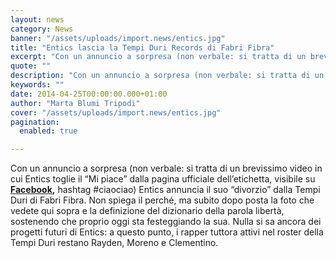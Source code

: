```yaml
---
layout: news
category: News
banner: "/assets/uploads/import.news/entics.jpg"
title: "Entics lascia la Tempi Duri Records di Fabri Fibra"
excerpt: "Con un annuncio a sorpresa (non verbale: si tratta di un brevissimo video in cui Entics toglie il “Mi piace” dalla pagina ufficiale dell’etichetta, visibile su Facebook, hashtag #ciaociao) Entics annuncia il suo “divorzio” dalla Tempi Duri di Fabri Fibra. Non spiega il perché, ma subito dopo posta la foto che vedete qui sopra e la [&hellip"
quote: ""
description: "Con un annuncio a sorpresa (non verbale: si tratta di un brevissimo video in cui Entics toglie il “Mi piace” dalla pagina ufficiale dell’etichetta, visibile su Facebook, hashtag #ciaociao) Entics annuncia il suo “divorzio” dalla Tempi Duri di Fabri Fibra. Non spiega il perché, ma subito dopo posta la foto che vedete qui sopra e la [&hellip"
keywords: ""
date: 2014-04-25T00:00:00.000+01:00
author: "Marta Blumi Tripodi"
cover: "/assets/uploads/import.news/entics.jpg"
pagination:
  enabled: true

---
```


[](https://hotmc.com/wp-content/uploads/2014/04/entics.jpg)

Con un annuncio a sorpresa (non verbale: si tratta di un brevissimo video in cui Entics toglie il “Mi piace” dalla pagina ufficiale dell’etichetta, visibile su **[Facebook](https://www.facebook.com/photo.php?v=771363309542723&stream%5Fref=10 "https://www.facebook.com/photo.php?v=771363309542723&stream_ref=10"),** hashtag #ciaociao) Entics annuncia il suo “divorzio” dalla Tempi Duri di Fabri Fibra. Non spiega il perché, ma subito dopo posta la foto che vedete qui sopra e la definizione del dizionario della parola libertà, sostenendo che proprio oggi sta festeggiando la sua. Nulla si sa ancora dei progetti futuri di Entics: a questo punto, i rapper tuttora attivi nel roster della Tempi Duri restano Rayden, Moreno e Clementino.